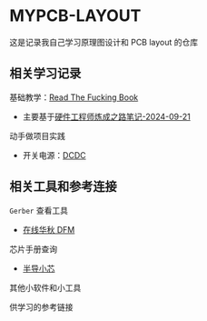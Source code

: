 # MYPCB-LAYOUT

这是记录我自己学习原理图设计和 PCB layout 的仓库

## 相关学习记录

基础教学：[Read The Fucking Book](RTFB.md)
- 主要基于[硬件工程师炼成之路笔记-2024-09-21](Document/硬件工程师炼成之路笔记-2024-09-21.pdf)

动手做项目实践
- 开关电源：[DCDC](DCDC.md)

## 相关工具和参考连接

`Gerber` 查看工具
-  [在线华秋 DFM](https://dfm.elecfans.com/viewer/?tid=DFM-dh)

芯片手册查询
- [半导小芯](http://www.semiee.com)

其他小软件和小工具


供学习的参考链接
